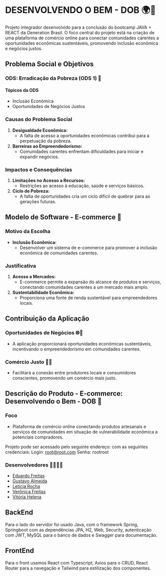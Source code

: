 <div>

# DESENVOLVENDO O BEM - DOB 🌍💙

Projeto integrador desenvolvido para a conclusão do bootcamp JAVA + REACT da Generation Brasil. O foco central do projeto está na criação de uma plataforma de comércio online para conectar comunidades carentes a oportunidades econômicas sustentáveis, promovendo inclusão econômica e negócios justos.

## Problema Social e Objetivos

### ODS: Erradicação da Pobreza (ODS 1) 🎯

#### Tópicos da ODS
- Inclusão Econômica
- Oportunidades de Negócios Justos

### Causas do Problema Social

1. **Desigualdade Econômica:**
   - A falta de acesso a oportunidades econômicas contribui para a perpetuação da pobreza.
2. **Barreiras ao Empreendedorismo:**
   - Comunidades carentes enfrentam dificuldades para iniciar e expandir negócios.

### Impactos e Consequências

1. **Limitações no Acesso a Recursos:**
   - Restrições ao acesso à educação, saúde e serviços básicos.
2. **Ciclo de Pobreza:**
   - A falta de oportunidades cria um ciclo difícil de quebrar para as gerações futuras.

## Modelo de Software - E-commerce 🛒

### Motivo da Escolha

- **Inclusão Econômica:**
  - Desenvolver um sistema de e-commerce para promover a inclusão econômica de comunidades carentes.

### Justificativa

1. **Acesso a Mercados:**
   - E-commerce permite a expansão do alcance de produtos e serviços, conectando comunidades carentes a um mercado mais amplo.
2. **Sustentabilidade Econômica:**
   - Proporciona uma fonte de renda sustentável para empreendedores locais.

## Contribuição da Aplicação

### Oportunidades de Negócios 🌐💼

- A aplicação proporcionará oportunidades econômicas sustentáveis, incentivando o empreendedorismo em comunidades carentes.

### Comércio Justo 🤝🌱

- Facilitará a conexão entre produtores locais e consumidores conscientes, promovendo um comércio mais justo.

## Descrição do Produto - E-commerce: Desenvolvendo o Bem - DOB 🚀

### Foco

- Plataforma de comércio online conectando produtos artesanais e serviços de comunidades em situação de vulnerabilidade econômica a potenciais compradores.

Projeto pode ser acessado pelo seguinte endereço: []() com as seguintes credenciais: 
Login: root@root.com 
Senha: rootroot

### Desenvolvedores 👩‍💻👨‍💻

- [Eduardo Freitas](https://github.com/EduFreitas2)
- [Gustavo Almeida](https://github.com/gustavokarl)
- [Leticia Rocha](https://github.com/letssrockit)
- [Verônica Freitas](https://github.com/verofreitt)
- [Vitória Helena](https://github.com/VitoriaH1611)

## BackEnd

Para o lado do servidor foi usado Java, com o framework Spring, Springboot com as dependências JPA, H2, Web, Security, autenticação com JWT, MySQL para o banco de dados e Swagger para documentação.

##  FrontEnd

Para o front usamos React com Typescript, Axios para o CRUD, React Router para a navegação e Tailwind para estilização dos componentes.

</div>
